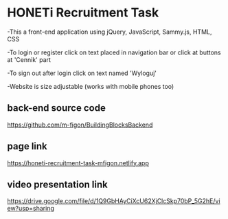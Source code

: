 # HONETi Recruitment Task

-This a front-end application using jQuery, JavaScript, Sammy.js, HTML, CSS

-To login or register click on text placed in navigation bar or click at buttons at 'Cennik' part

-To sign out after login click on text named 'Wyloguj'

-Website is size adjustable (works with mobile phones too)

## back-end source code

https://github.com/m-figon/BuildingBlocksBackend

## page link

https://honeti-recruitment-task-mfigon.netlify.app

## video presentation link

https://drive.google.com/file/d/1Q9GbHAyCiXcU62XjClcSkp70bP_5G2hE/view?usp=sharing